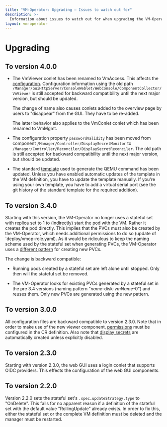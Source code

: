 ```yaml
---
title: "VM-Operator: Upgrading — Issues to watch out for"
description: >-
  Information about issues to watch out for when upgrading the VM-Operator.
layout: vm-operator
---
```


# Upgrading

## To version 4.0.0

  * The VmViewer conlet has been renamed to VmAccess. This affects the
    [configuration](https://vm-operator.jdrupes.org/user-gui.html).
    Configuration information using the old path
    `/Manager/GuiHttpServer/ConsoleWeblet/WebConsole/ComponentCollector/VmViewer`
    is still accepted for backward compatibility until the next major version,
    but should be updated.

    The change of name also causes conlets added to the overview page by
    users to "disappear" from the GUI. They have to be re-added.

    The latter behavior also applies to the VmConlet conlet which has been
    renamed to VmMgmt.

  * The configuration property `passwordValidity` has been moved from component
    `/Manager/Controller/DisplaySecretMonitor` to
    `/Manager/Controller/Reconciler/DisplaySecretReconciler`. The old path is
    still accepted for backward compatibility until the next major version,
    but should be updated.

  * The standard [template](./runner.html#stand-alone-configuration) used
    to generate the QEMU command has been updated. Unless you have enabled
    automatic updates of the template in the VM definition, you have to
    update the template manually. If you're using your own template, you
    have to add a virtual serial port (see the git history of the standard
    template for the required addition).

## To version 3.4.0

Starting with this version, the VM-Operator no longer uses a stateful set
with replica set to 1 to (indirectly) start the pod with the VM. Rather
it creates the pod directly. This implies that the PVCs must also be created
by the VM-Operator, which needs additional permissions to do so (update of
`deploy/vmop-role.yaml). As it would be ridiculous to keep the naming scheme
used by the stateful set when generating PVCs, the VM-Operator uses a
[different pattern](controller.html#defining-disks) for creating new PVCs.

The change is backward compatible:

  * Running pods created by a stateful set are left alone until stopped.
    Only then will the stateful set be removed.

  * The VM-Operator looks for existing PVCs generated by a stateful
    set in the pre 3.4 versions (naming pattern "*name*-disk-*vmName*-0")
    and reuses them. Only new PVCs are generated using the new pattern.

## To version 3.0.0

All configuration files are backward compatible to version 2.3.0.
Note that in order to make use of the new viewer component,
[permissions](https://mnlipp.github.io/VM-Operator/user-gui.html#control-access-to-vms)
must be configured in the CR definition. Also note that
[display secrets](https://mnlipp.github.io/VM-Operator/user-gui.html#securing-access)
are automatically created unless explicitly disabled.

## To version 2.3.0

Starting with version 2.3.0, the web GUI uses a login conlet that
supports OIDC providers. This effects the configuration of the
web GUI components.

## To version 2.2.0

Version 2.2.0 sets the stateful set's `.spec.updateStrategy.type` to
"OnDelete". This fails for no apparent reason if a definition of
the stateful set with the default value "RollingUpdate" already exists.
In order to fix this, either the stateful set or the complete VM definition
must be deleted and the manager must be restarted.
